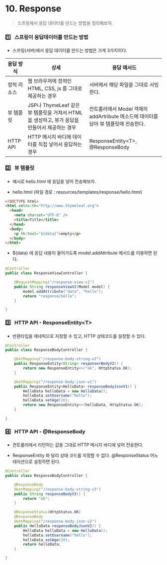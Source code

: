 # 10. Response

> 스프링에서 응답 데이터를 만드는 방법을 정리해보자.

### 1️⃣ &nbsp; 스프링이 응답데이터를 만드는 방법

- 스프링(서버)에서 응답 데이터를 만드는 방법은 크게 3가지이다.

| 응답 방식   | 상세                                                                                         | 응답 메서드                                                                         |
| ----------- | -------------------------------------------------------------------------------------------- | ----------------------------------------------------------------------------------- |
| 정적 리소스 | 웹 브라우저에 정적인 HTML, CSS, js 를 그대로 제공하는 경우                                   | 서버에서 해당 파일을 그대로 서빙한다.                                               |
| 뷰 템플릿   | JSP나 ThymeLeaf 같은 뷰 템플릿을 거쳐서 HTML 을 생성하고, 뷰가 응답을 만들어서 제공하는 경우 | 컨트롤러에서 Model 객체의 addArtribute 메소드에 데이터를 담아 뷰 템플릿에 전송한다. |
| HTTP API    | HTTP 메시지 바디에 데이터를 직접 넣어서 응답하는 경우                                        | ResponseEntity<<T>T>, @ResponseBody                                                 |

### 2️⃣ &nbsp; 뷰 템플릿

- 예시로 hello.html 에 응답을 넣어 전송해보자.

- hello.html (파일 경로 : resources/templates/response/hello.html)

```html
<!DOCTYPE html>
<html xmlns:th="http://www.thymeleaf.org">
  <head>
    <meta charset="UTF-8" />
    <title>Title</title>
  </head>
  <body>
    <p th:text="${data}">empty</p>
  </body>
</html>
```

- ${data} 에 응답 내용이 들어가도록 model.addAttribute 메서드를 이용하면 된다.

```java
@Controller
public class ResponseViewController {

    @RequestMapping("/response-view-v1")
    public String responseViewV2(Model model) {
        model.addAttribute("data", "hello");
        return "response/hello";
    }

}
```

### 3️⃣ &nbsp; HTTP API - ResponseEntity<<T>T>

- 반환타입을 제네릭으로 지정할 수 있고, HTTP 상태코드를 설정할 수 있다.

```java
@Controller
public class ResponseBodyController {

    @GetMapping("/response-body-string-v2")
    public ResponseEntity<String> responserBodyV2() {
        return new ResponseEntity<>("ok", HttpStatus.OK);
    }

    @GetMapping("/response-body-json-v1")
    public ResponseEntity<HelloData> responseBodyJsonV1() {
        HelloData helloData = new HelloData();
        helloData.setUsername("hello");
        helloData.setAge(20);
        return new ResponseEntity<>(helloData, HttpStatus.OK);
    }

}

```

### 4️⃣ &nbsp; HTTP API - @ResponseBody

- 컨트롤러에서 리턴하는 값을 그대로 HTTP 메시지 바디에 넣어 전송한다.

- ResponseEntity 와 달리 상태 코드를 지정할 수 없다. @ResponseStatus 어노테이션으로 설정하면 된다.

```java
@Controller
public class ResponseBodyController {

    @ResponseBody
    @GetMapping("/response-body-string-v3")
    public String responseBodyV3() {
        return "ok";
    }

    @ResponseStatus(HttpStatus.OK)
    @ResponseBody
    @GetMapping("/response-body-json-v2")
    public HelloData responseBodyJsonV2() {
        HelloData helloData = new HelloData();
        helloData.setUsername("hello");
        helloData.setAge(20);
        return helloData;
    }

}
```
